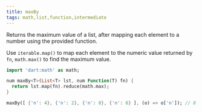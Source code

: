 ```yaml
---
title: maxBy
tags: math,list,function,intermediate
---
```


Returns the maximum value of a list, after mapping each element to a number using the provided function.

Use `iterable.map()` to map each element to the numeric value returned by `fn`, `math.max()` to find the maximum value.

```dart
import 'dart:math' as math;

num maxBy<T>(List<T> lst, num Function(T) fn) {
  return lst.map(fn).reduce(math.max);
}
```

```dart
maxBy([ {'n': 4}, {'n': 2}, {'n': 8}, {'n': 6} ], (o) => o['n']); // 8
```
